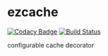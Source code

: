 # ezcache

[![Codacy Badge](https://api.codacy.com/project/badge/Grade/c039bc866b3741ad9c4b153b29d5c903)](https://app.codacy.com/app/ilya-yurtaev/ezcache?utm_source=github.com&utm_medium=referral&utm_content=ilya-yurtaev/ezcache&utm_campaign=badger)
[![Build Status](https://travis-ci.org/ilya-yurtaev/ezcache.svg?branch=master)](https://travis-ci.org/ilya-yurtaev/ezcache)

configurable cache decorator
